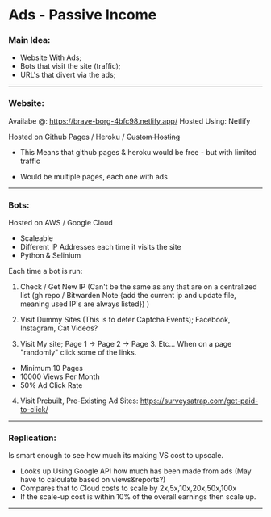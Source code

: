 # Ads - Passive Income


### **Main Idea:**
- Website With Ads;
- Bots that visit the site (traffic);
- URL's that divert via the ads;

<hr>

### **Website:**
Availabe @: https://brave-borg-4bfc98.netlify.app/
Hosted Using: Netlify

Hosted on Github Pages / Heroku / ~~Custom Hosting~~
- This Means that github pages & heroku would be free - but with limited traffic

- Would be multiple pages, each one with ads

<hr>

### **Bots:**
Hosted on AWS / Google Cloud
- Scaleable
- Different IP Addresses each time it visits the site
- Python & Selinium

Each time a bot is run:

1) Check / Get New IP (Can't be the same as any that are on a centralized list (gh repo / Bitwarden Note {add the current ip and update file, meaning used IP's are always listed}) )

2) Visit Dummy Sites (This is to deter Captcha Events); Facebook, Instagram, Cat Videos?

3) Visit My site; Page 1 -> Page 2 -> Page 3. Etc... When on a page "randomly" click some of the links.
- Minimum 10 Pages
- 10000 Views Per Month
- 50% Ad Click Rate



4) Visit Prebuilt, Pre-Existing Ad Sites: https://surveysatrap.com/get-paid-to-click/

<hr>

### **Replication:**
Is smart enough to see how much its making VS cost to upscale.
- Looks up Using Google API how much has been made from ads (May have to calculate based on views&reports?)
- Compares that to Cloud costs to scale by 2x,5x,10x,20x,50x,100x
- If the scale-up cost is within 10% of the overall earnings then scale up.

<hr>